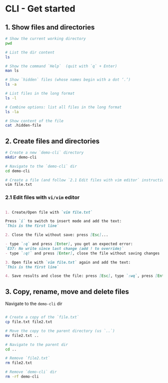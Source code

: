 
# CLI - Get started


## 1. Show files and directories

```bash
# Show the current working directory 
pwd

# List the dir content 
ls

# Show the command `Help`  (quit with `q` + Enter)
man ls

# Show `hidden` files (whose names begin with a dot ‘.’)
ls -a 

# List files in the long format
ls -l 

# Combine options: list all files in the long format 
ls -la 

# Show content of the file
cat .hidden-file

```


## 2. Create files and directories

```bash
# Create a new `demo-cli` directory 
mkdir demo-cli

# Navigate to the `demo-cli` dir
cd demo-cli

# Create a file (and follow `2.1 Edit files with vim editor` instructions)
vim file.txt 
```

### 2.1 Edit files with `vi/vim` editor

```markdown

1. Create/Open file with `vim file.txt`

Press `i` to switch to insert mode and add the text: 
`This is the first line` 

2. Close the file without save: press [Esc]...

- type `:q` and press [Enter], you get an expected error:
`E37: No write since last change (add ! to override)` 
- type `:q!` and press [Enter], close the file without saving changes

3. Open file with `vim file.txt` again and add the text: 
`This is the first line` 

4. Save results and close the file: press [Esc], type `:wq`, press [Enter]
```



## 3. Copy, rename, move and delete files

Navigate to the `demo-cli` dir

```bash

# Create a copy of the `file.txt` 
cp file.txt file2.txt

# Move the copy to the parent directory (us `..`)
mv file2.txt ..

# Navigate to the parent dir
cd .. 

# Remove `file2.txt` 
rm file2.txt

# Remove `demo-cli` dir
rm -rf demo-cli

```
